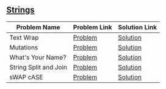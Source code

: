 ## [Strings](https://www.hackerrank.com/domains/python/py-strings)

Problem Name|Problem Link|Solution Link
---|---|---
Text Wrap|[Problem](https://www.hackerrank.com/challenges/text-wrap/problem)|[Solution](/text-wrap.py)
Mutations|[Problem](https://www.hackerrank.com/challenges/python-mutations/problem)|[Solution](/python-mutations.py)
What's Your Name?|[Problem](https://www.hackerrank.com/challenges/whats-your-name/problem)|[Solution](/whats-your-name.py)
String Split and Join|[Problem](https://www.hackerrank.com/challenges/python-string-split-and-join/problem)|[Solution](/python-string-split-and-join.py)
sWAP cASE|[Problem](https://www.hackerrank.com/challenges/swap-case/problem)|[Solution](/swap-case.py)
